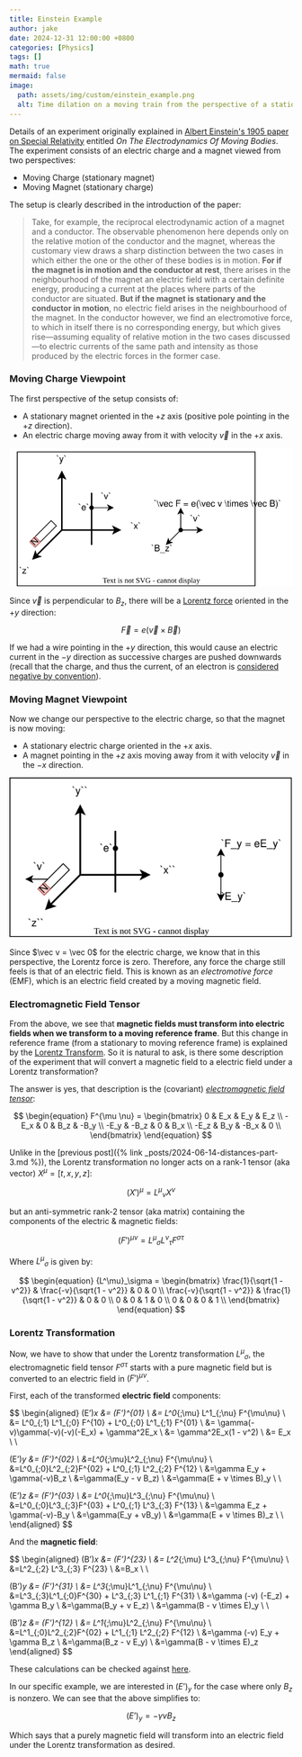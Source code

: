 ```yaml
---
title: Einstein Example
author: jake
date: 2024-12-31 12:00:00 +0800
categories: [Physics]
tags: []
math: true
mermaid: false
image:
  path: assets/img/custom/einstein_example.png
  alt: Time dilation on a moving train from the perspective of a stationary observer
---
```

Details of an experiment originally explained in [Albert Einstein's 1905 paper on Special Relativity](https://www.fourmilab.ch/etexts/einstein/specrel/specrel.pdf) entitled *On The Electrodynamics Of Moving Bodies*. The experiment consists of an electric charge and a magnet viewed from two perspectives:
- Moving Charge (stationary magnet)
- Moving Magnet (stationary charge)

The setup is clearly described in the introduction of the paper:
> Take, for example, the reciprocal electrodynamic action of a magnet and a conductor. The observable phenomenon here depends only on the relative motion of the conductor and the magnet, whereas the customary view draws a sharp distinction between the two cases in which either the one or the other of these bodies is in motion. **For if the magnet is in motion and the conductor at rest**, there arises in the neighbourhood of the magnet an electric field with a certain definite energy, producing a current at the places where parts of the conductor are situated. **But if the magnet is stationary and the conductor in motion**, no electric field arises in the neighbourhood of the magnet. In the conductor however, we find an electromotive force, to which in itself there is no corresponding energy, but which gives rise—assuming equality of relative motion in the two cases discussed—to electric currents of the same path and intensity as those produced by the electric forces in the former case.

### Moving Charge Viewpoint
The first perspective of the setup consists of:
- A stationary magnet oriented in the $+z$ axis (positive pole pointing in the $+z$ direction).
- An electric charge moving away from it with velocity $\vec v$ in the $+x$ axis.

![Moving Charge](assets/drawio/moving_charge.svg)

Since $\vec v$ is perpendicular to $B_z$, there will be a [Lorentz force](https://en.wikipedia.org/wiki/Lorentz_force) oriented in the $+y$ direction:

$$
\vec F = e(\vec v \times \vec B)
$$

If we had a wire pointing in the $+y$ direction, this would cause an electric current in the $-y$ direction as successive charges are pushed downwards (recall that the charge, and thus the current, of an electron is [considered negative by convention](https://en.wikipedia.org/wiki/Electric_current#Conventions)).

### Moving Magnet Viewpoint
Now we change our perspective to the electric charge, so that the magnet is now moving:
- A stationary electric charge oriented in the $+x$ axis.
- A magnet pointing in the $+z$ axis moving away from it with velocity $\vec v$ in the $-x$ direction.

![Moving Magnet](assets/drawio/moving_magnet.svg)

Since $\vec v = \vec 0$ for the electric charge, we know that in this perspective, the Lorentz force is zero. Therefore, any force the charge still feels is that of an electric field. This is known as an *electromotive force* (EMF), which is an electric field created by a moving magnetic field.

### Electromagnetic Field Tensor
From the above, we see that **magnetic fields must transform into electric fields when we transform to a moving reference frame**. But this change in reference frame (from a stationary to moving reference frame) is explained by the [Lorentz Transform](https://en.wikipedia.org/wiki/Lorentz_transformation). So it is natural to ask, is there some description of the experiment that will convert a magnetic field to a electric field under a Lorentz transformation?

The answer is yes, that description is the (covariant) [*electromagnetic field tensor*](https://en.wikipedia.org/wiki/Electromagnetic_tensor):

$$
\begin{equation}
    F^{\mu \nu} = 
    \begin{bmatrix}
        0 & E_x & E_y & E_z \\
        -E_x & 0 & B_z & -B_y \\
        -E_y & -B_z & 0 & B_x \\
        -E_z & B_y & -B_x & 0 \\
    \end{bmatrix}
\end{equation}
$$

Unlike in the [previous post]({% link _posts/2024-06-14-distances-part-3.md %}), the Lorentz transformation no longer acts on a rank-1 tensor (aka vector) $X^\mu = [t, x, y, z]$:

$$
(X')^\mu = {L^\mu}_\nu X^\nu
$$

but an anti-symmetric rank-2 tensor (aka matrix) containing the components of the electric & magnetic fields:

$$
(F')^{\mu \nu} = {L^\mu}_\sigma {L^\nu}_\tau F^{\sigma \tau}
$$

Where ${L^\mu}_\sigma$ is given by:

$$
\begin{equation}
    {L^\mu}_\sigma = 
    \begin{bmatrix}
        \frac{1}{\sqrt{1 - v^2}} & \frac{-v}{\sqrt{1 - v^2}} & 0 & 0 \\
        \frac{-v}{\sqrt{1 - v^2}} & \frac{1}{\sqrt{1 - v^2}} & 0 & 0 \\
        0 & 0 & 1 & 0 \\
        0 & 0 & 0 & 1 \\
    \end{bmatrix}
\end{equation}
$$

### Lorentz Transformation
Now, we have to show that under the Lorentz transformation ${L^\mu}_\sigma$, the electromagnetic field tensor $F^{\sigma \tau}$ starts with a pure magnetic field but is converted to an electric field in $(F')^{\mu \nu}$.

First, each of the transformed **electric field** components:

$$
\begin{aligned}
(E’)_x &= (F’)^{01} \\
&= L^0_{\;\mu} L^1_{\;\nu} F^{\mu\nu} \\
&= L^0_{\;1} L^1_{\;0} F^{10} + L^0_{\;0} L^1_{\;1} F^{01} \\
&= \gamma(-v)\gamma(-v)(-v)(-E_x) + \gamma^2E_x \\
&= \gamma^2E_x(1 - v^2) \\ 
&= E_x \\ \\

(E’)_y &= (F’)^{02} \\
&=L^0_{\;\mu}L^2_{\;\nu} F^{\mu\nu} \\
&=L^0_{\;0}L^2_{\;2}F^{02} + L^0_{\;1} L^2_{\;2} F^{12} \\
&=\gamma E_y + \gamma(-v)B_z \\
&=\gamma(E_y - v B_z) \\
&=\gamma(E + v \times B)_y \\ \\

(E’)_z &= (F’)^{03} \\
&= L^0_{\;\mu}L^3_{\;\nu} F^{\mu\nu} \\
&=L^0_{\;0}L^3_{\;3}F^{03} + L^0_{\;1} L^3_{\;3} F^{13} \\
&=\gamma E_z + \gamma(-v)-B_y \\
&=\gamma(E_y + vB_y) \\
&=\gamma(E + v \times B)_z \\ \\
\end{aligned}
$$

And the **magnetic field**:

$$
\begin{aligned}
(B’)_x &= (F’)^{23} \\
&= L^2_{\;\mu} L^3_{\;\nu} F^{\mu\nu} \\
&=L^2_{\;2} L^3_{\;3} F^{23} \\
&=B_x \\ \\

(B’)_y &= (F’)^{31} \\
&= L^3_{\;\mu}L^1_{\;\nu} F^{\mu\nu} \\
&=L^3_{\;3}L^1_{\;0}F^{30} + L^3_{\;3} L^1_{\;1} F^{31} \\
&=\gamma (-v) (-E_z) + \gamma B_y \\
&=\gamma(B_y + v E_z) \\
&=\gamma(B - v \times E)_y \\ \\

(B’)_z &= (F’)^{12} \\
&= L^1_{\;\mu}L^2_{\;\nu} F^{\mu\nu} \\
&=L^1_{\;0}L^2_{\;2}F^{02} + L^1_{\;1} L^2_{\;2} F^{12} \\
&=\gamma (-v) E_y + \gamma B_z \\
&=\gamma(B_z - v E_y) \\
&=\gamma(B - v \times E)_z
\end{aligned}
$$

These calculations can be checked against [here](https://en.wikipedia.org/wiki/Classical_electromagnetism_and_special_relativity#E_and_B_fields).

In our specific example, we are interested in $(E’)_y$ for the case where only $B_z$ is nonzero. We can see that the above simplifies to:

$$
(E’)_y = -\gamma v B_z
$$

Which says that a purely magnetic field will transform into an electric field under the Lorentz transformation as desired.